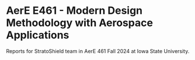 # AerE E461 - Modern Design Methodology with Aerospace Applications

Reports for StratoShield team in AerE 461 Fall 2024 at Iowa State University.
